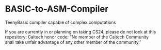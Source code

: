 # BASIC-to-ASM-Compiler

TeenyBasic compiler capable of complex computations  

If you are currently in or planning on taking CS24, please do not look at this repository: Caltech honor code: “No member of the Caltech Community shall take unfair advantage of any other member of the community.”
